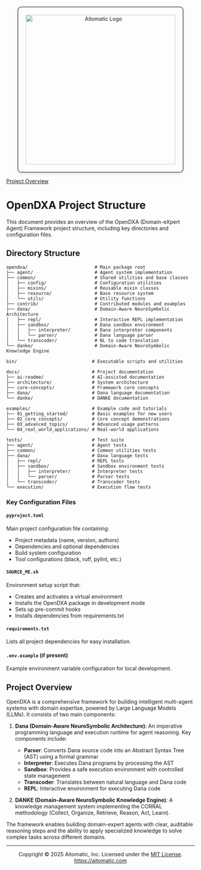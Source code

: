 <p align="center">
  <img src="https://cdn.prod.website-files.com/62a10970901ba826988ed5aa/62d942adcae82825089dabdb_aitomatic-logo-black.png" alt="Aitomatic Logo" width="400" style="border: 2px solid #666; border-radius: 10px; padding: 20px; box-shadow: 0 4px 8px rgba(0,0,0,0.1);"/>
</p>

[Project Overview](../../README.md)

# OpenDXA Project Structure

This document provides an overview of the OpenDXA (Domain-eXpert Agent) Framework project structure, including key directories and configuration files.

## Directory Structure

```
opendxa/                         # Main package root
├── agent/                       # Agent system implementation
├── common/                      # Shared utilities and base classes
│   ├── config/                  # Configuration utilities
│   ├── mixins/                  # Reusable mixin classes
│   ├── resource/                # Base resource system
│   └── utils/                   # Utility functions
├── contrib/                     # Contributed modules and examples
├── dana/                        # Domain-Aware NeuroSymbolic Architecture
│   ├── repl/                    # Interactive REPL implementation
│   ├── sandbox/                 # Dana sandbox environment
│   │   ├── interpreter/         # Dana interpreter components
│   │   └── parser/              # Dana language parser
│   └── transcoder/              # NL to code translation
└── danke/                       # Domain-Aware NeuroSymbolic Knowledge Engine

bin/                            # Executable scripts and utilities

docs/                           # Project documentation
├── ai-readme/                  # AI-assisted documentation
├── architecture/               # System architecture
├── core-concepts/              # Framework core concepts
├── dana/                       # Dana language documentation
└── danke/                      # DANKE documentation

examples/                       # Example code and tutorials
├── 01_getting_started/         # Basic examples for new users
├── 02_core_concepts/           # Core concept demonstrations
├── 03_advanced_topics/         # Advanced usage patterns
└── 04_real_world_applications/ # Real-world applications

tests/                          # Test suite
├── agent/                      # Agent tests
├── common/                     # Common utilities tests
├── dana/                       # Dana language tests
│   ├── repl/                   # REPL tests
│   ├── sandbox/                # Sandbox environment tests
│   │   ├── interpreter/        # Interpreter tests
│   │   └── parser/             # Parser tests
│   └── transcoder/             # Transcoder tests
└── execution/                  # Execution flow tests
```

### Key Configuration Files

#### `pyproject.toml`
Main project configuration file containing:
- Project metadata (name, version, authors)
- Dependencies and optional dependencies
- Build system configuration
- Tool configurations (black, ruff, pylint, etc.)

#### `SOURCE_ME.sh`
Environment setup script that:
- Creates and activates a virtual environment
- Installs the OpenDXA package in development mode
- Sets up pre-commit hooks
- Installs dependencies from requirements.txt

#### `requirements.txt`
Lists all project dependencies for easy installation.

#### `.env.example` (if present)
Example environment variable configuration for local development.

## Project Overview

OpenDXA is a comprehensive framework for building intelligent multi-agent systems with domain expertise, powered by Large Language Models (LLMs). It consists of two main components:

1. **Dana (Domain-Aware NeuroSymbolic Architecture)**: An imperative programming language and execution runtime for agent reasoning. Key components include:
   - **Parser**: Converts Dana source code into an Abstract Syntax Tree (AST) using a formal grammar
   - **Interpreter**: Executes Dana programs by processing the AST
   - **Sandbox**: Provides a safe execution environment with controlled state management
   - **Transcoder**: Translates between natural language and Dana code
   - **REPL**: Interactive environment for executing Dana code

2. **DANKE (Domain-Aware NeuroSymbolic Knowledge Engine)**: A knowledge management system implementing the CORRAL methodology (Collect, Organize, Retrieve, Reason, Act, Learn).

The framework enables building domain-expert agents with clear, auditable reasoning steps and the ability to apply specialized knowledge to solve complex tasks across different domains. 

---
<p align="center">
Copyright © 2025 Aitomatic, Inc. Licensed under the <a href="../../LICENSE.md">MIT License</a>.
<br/>
<a href="https://aitomatic.com">https://aitomatic.com</a>
</p>